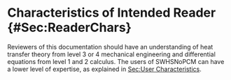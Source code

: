 # Characteristics of Intended Reader {#Sec:ReaderChars}

Reviewers of this documentation should have an understanding of heat transfer theory from level 3 or 4 mechanical engineering and differential equations from level 1 and 2 calculus. The users of SWHSNoPCM can have a lower level of expertise, as explained in [Sec:User Characteristics](./SecUserChars.md#Sec:UserChars).
